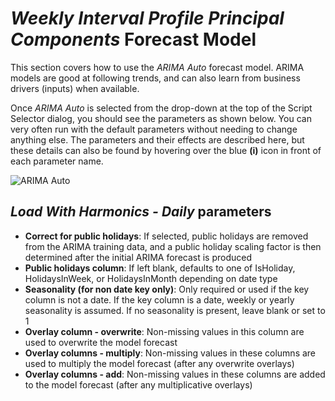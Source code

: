 
# *Weekly Interval Profile Principal Components* Forecast Model

This section covers how to use the *ARIMA Auto* forecast model. ARIMA models are good at following trends, and can also learn from business drivers (inputs) when available.

Once *ARIMA Auto* is selected from the drop-down at the top of the Script Selector dialog, you should see the parameters as shown below. You can very often run with the default parameters without needing to change anything else. The parameters and their effects are described here, but these details can also be found by hovering over the blue **(i)** icon in front of each parameter name.

![ARIMA Auto](imgs/ScriptImporter_LoadWithHarmonicsDaily.png) 

## *Load With Harmonics - Daily* parameters


- **Correct for public holidays**: If selected, public holidays are removed from the ARIMA training data, 
and a public holiday scaling factor is then determined 
after the initial ARIMA forecast is produced
- **Public holidays column**: If left blank, defaults to one of IsHoliday, HolidaysInWeek, or HolidaysInMonth depending on date type
- **Seasonality (for non date key only)**: Only required or used if the key column is not a date. If the key column is a date, weekly or yearly seasonality is assumed. If no seasonality is present, leave blank or set to 1
- **Overlay column - overwrite**: Non-missing values in this column are used to overwrite the model forecast
- **Overlay columns - multiply**: Non-missing values in these columns are used to multiply the model forecast (after any overwrite overlays)
- **Overlay columns - add**: Non-missing values in these columns are added to the model forecast (after any multiplicative overlays)